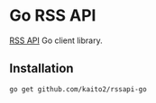 # Go RSS API

[RSS API](https://app.rssapi.net/) Go client library.

## Installation

```
go get github.com/kaito2/rssapi-go
```
